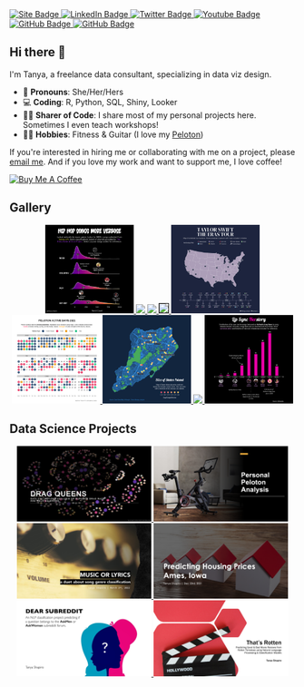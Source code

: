 

<div id="badges">
   <a href="https://www.tanyaviz.com" target="_blank">
    <img src="https://img.shields.io/badge/tanyaviz.com-black?style=for-the-badge&logo=internet&logoColor=white" alt="Site Badge"/>
  </a>
  <a href="https://www.linkedin.com/in/shapirotanya/" target="_blank">
    <img src="https://img.shields.io/badge/LinkedIn-black?style=for-the-badge&logo=linkedin&logoColor=white" alt="LinkedIn Badge"/>
  </a>
  <a href="https://twitter.com/tanya_shapiro" target="_blank">
    <img src="https://img.shields.io/badge/Twitter-black?style=for-the-badge&logo=twitter&logoColor=white" alt="Twitter Badge"/>
  </a>
  <a href="https://fosstodon.org/@tanya_shapiro" target="_blank">
    <img src="https://img.shields.io/badge/Mastodon-black?style=for-the-badge&logo=mastodon&logoColor=white" alt="Youtube Badge"/>
  </a>
  <a href="https://github.com/tashapiro" target="_blank">
    <img src="https://img.shields.io/badge/Github-black?style=for-the-badge&logo=github&logoColor=white" alt="GitHub Badge"/>
  </a>
  <a href="mailto: shapiro.tan@gmail.com" target="_blank">
    <img src="https://img.shields.io/badge/Email-black?style=for-the-badge&logo=gmail&logoColor=white" alt="GitHub Badge"/>
  </a>
</div>

Hi there 👋 
---

I'm Tanya, a freelance data consultant, specializing in data viz design. 

- :rainbow: **Pronouns**: She/Her/Hers 
- :computer: **Coding**: R, Python, SQL, Shiny, Looker
- 👩‍🏫 **Sharer of Code**: I share most of my personal projects here. Sometimes I even teach workshops! 
- :biking_woman: **Hobbies**: Fitness & Guitar (I love my [Peloton](https://github.com/tashapiro/peloton-stats))

If you're interested in hiring me or collaborating with me on a project, please [email me](mailto:shapiro.tan@gmail.com). And if you love my work and want to support me, I love coffee!


<a href="https://www.buymeacoffee.com/tanyashapiro" target="_blank"><img src="https://cdn.buymeacoffee.com/buttons/v2/default-yellow.png" alt="Buy Me A Coffee" style="height: 60px !important;width: 217px !important;" ></a>



Gallery
---
<p align= "center">
  <a href="https://github.com/tashapiro/predicting-song-music-genre/blob/main/code/lyrical-verbosity.R"> 
  <img src="https://github.com/tashapiro/predicting-song-music-genre/blob/main/plots/verbosity.png" width="31%" /> 
        </a>
     <a href="https://github.com/tashapiro/TidyTuesday/blob/master/2022/W10/erasmus-mobility.R"> 
  <img src="https://github.com/tashapiro/TidyTuesday/blob/master/2022/W10/erasmus.jpeg" width="31%" /> 
        </a>
     <a href="https://github.com/tashapiro/horror-movies"> 
  <img src="https://github.com/tashapiro/horror-movies/blob/main/plots/bar-plot.png" width="31%" /> 
    <a href="https://github.com/tashapiro/tanya-data-viz/blob/main/fifa-world-cup/fifa-world-cup.R"> 
    <img style="border:1px solid black" src="https://github.com/tashapiro/tanya-data-viz/blob/main/fifa-world-cup/fifa.png" width="31%" /> 
  </a>
   <a href="https://github.com/tashapiro/peloton-stats/blob/main/code/peloton-active-days-calendar.R"> 
    <img src="https://github.com/tashapiro/30DayMapChallenge/blob/main/2022/D1-Points-TSwift/map-taylor-swift.jpeg" width="31%" /> 
  </a>
  <a href="https://github.com/tashapiro/peloton-stats/blob/main/code/peloton-active-days-calendar.R"> 
    <img src="https://github.com/tashapiro/peloton-stats/blob/main/images/peloton-active-days.png" width="31%" /> 
  </a>
   <a href="https://github.com/tashapiro/30DayMapChallenge/blob/main/2021/staten_island/staten_island_pizza.R"> 
    <img src="https://github.com/tashapiro/30DayMapChallenge/blob/main/2021/staten_island/staten-island-pizzeria.png" width="31%" /> 
  </a>
  <a href="https://github.com/tashapiro/TidyTuesday/blob/master/2022/W40/iphone-apps.R"> 
    <img src="https://github.com/tashapiro/TidyTuesday/blob/master/2022/W40/iphone-plot.png" width="31%" /> 
  <a href="https://github.com/tashapiro/drag-race"> 
    <img src="https://github.com/tashapiro/drag-race/blob/main/images/plots/lip-sync-herstory.png" width="31%" /> 
   </a>
  
  

Data Science Projects
--- 

<p align="center">
 <a href="https://github.com/tashapiro/drag-race"> <img src="/images/ds-projects/drag-queens.png" width="47%" /> </a>
  <a href="https://github.com/tashapiro/peloton-stats"> <img src="/images/ds-projects/peloton-analysis.png" width="47%" /> </a>
  <a href="https://github.com/tashapiro/predicting-song-music-genre"> <img src="/images/ds-projects/music-or-lyrics.png" width="47%" /> </a>
  <a href = "https://github.com/tashapiro/predicting-housing-prices"> <img src="/images/ds-projects/ames-housing.jpg" width="47%" />  </a>
  <a href = "https://github.com/tashapiro/subreddit-askwomen-askmen"><img src="/images/ds-projects/dear-subreddit.jpg" width="47%" /> </a>
  <a href = "https://github.com/tashapiro/nlp-rotten-tomatoes"><img src="/images/ds-projects/rotten-tomatoes.jpg" width="47%" /></a>
</p>

